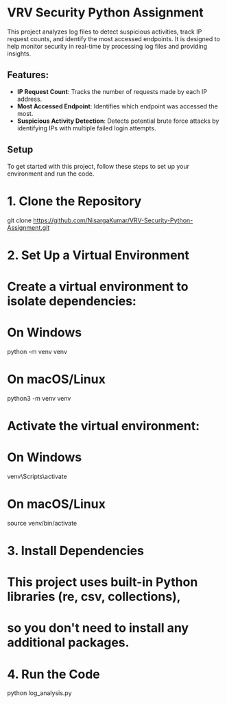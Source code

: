 # VRV Security Python Assignment

This project analyzes log files to detect suspicious activities, track IP request counts, and identify the most accessed endpoints. It is designed to help monitor security in real-time by processing log files and providing insights.

## Features:
- **IP Request Count**: Tracks the number of requests made by each IP address.
- **Most Accessed Endpoint**: Identifies which endpoint was accessed the most.
- **Suspicious Activity Detection**: Detects potential brute force attacks by identifying IPs with multiple failed login attempts.

## Setup

To get started with this project, follow these steps to set up your environment and run the code.

# 1. Clone the Repository  
git clone https://github.com/NisargaKumar/VRV-Security-Python-Assignment.git  

# 2. Set Up a Virtual Environment  

# Create a virtual environment to isolate dependencies:   
# On Windows  
python -m venv venv  

# On macOS/Linux  
python3 -m venv venv  
  
# Activate the virtual environment:  
# On Windows   
venv\Scripts\activate  

# On macOS/Linux  
source venv/bin/activate   

# 3. Install Dependencies  

# This project uses built-in Python libraries (re, csv, collections),  
# so you don't need to install any additional packages.  

# 4. Run the Code  
python log_analysis.py  
